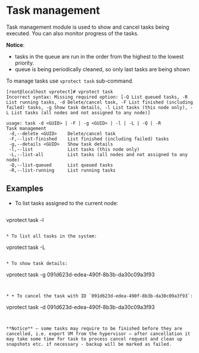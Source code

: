 # Task management

Task management module is used to show and cancel tasks being executed. You can also monitor progress of the tasks.**Notice**:
* tasks in the queue are run in the order from the highest to the lowest priority.* queue is being periodically cleaned, so only last tasks are being shown
To manage tasks use `vprotect task` sub-command. 

```
[root@localhost vprotect]# vprotect task
Incorrect syntax: Missing required option: [-Q List queued tasks, -R List running tasks, -d Delete/cancel task, -F List finished (including failed) tasks, -g Show task details, -l List tasks (this node only), -L List tasks (all nodes and not assigned to any node)]

usage: task -d <GUID> | -F | -g <GUID> | -l | -L | -Q | -R
Task management
 -d,--delete <GUID>    Delete/cancel task
 -F,--list-finished    List finished (including failed) tasks
 -g,--details <GUID>   Show task details
 -l,--list             List tasks (this node only)
 -L,--list-all         List tasks (all nodes and not assigned to any node)
 -Q,--list-queued      List queued tasks
 -R,--list-running     List running tasks
```	

## Examples
* To list tasks assigned to the current node:

  ```
vprotect task -l
  ```
	
* To list all tasks in the system:

  ```
vprotect task -L
  ```

* To show task details:

  ```
vprotect task -g 091d623d-edea-490f-8b3b-da30c09a3f93
  ```  
* •	To cancel the task with ID `091d623d-edea-490f-8b3b-da30c09a3f93`: 
  ```
vprotect task -d 091d623d-edea-490f-8b3b-da30c09a3f93
  ```**Notice** – some tasks may require to be finished before they are cancelled, i.e. export VM from the hypervisor – after cancellation it may take some time for task to process cancel request and clean up snapshots etc. if necessary - backup will be marked as failed.
